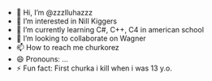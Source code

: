 - 👋 Hi, I’m @zzzIluhazzz
- 👀 I’m interested in Nill Kiggers
- 🌱 I’m currently learning C#, C++, C4 in american school
- 💞️ I’m looking to collaborate on Wagner
- 📫 How to reach me churkorez
- 😄 Pronouns: ...
- ⚡ Fun fact: First churka i kill when i was 13 y.o.

<!---
zzzIluhazzz/zzzIluhazzz is a ✨ special ✨ repository because its `README.md` (this file) appears on your GitHub profile.
You can click the Preview link to take a look at your changes.
--->
